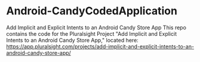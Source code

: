 # Android-CandyCodedApplication
Add Implicit and Explicit Intents to an Android Candy Store App This repo contains the code for the Pluralsight Project "Add Implicit and Explicit Intents to an Android Candy Store App," located here: https://app.pluralsight.com/projects/add-implicit-and-explicit-intents-to-an-android-candy-store-app/
